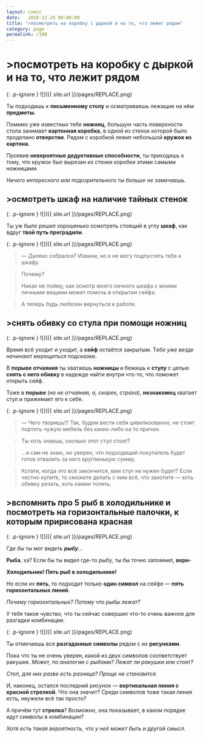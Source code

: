 ```yaml
---
layout: comic
date:   2018-12-29 00:00:00 
title: ">посмотреть на коробку с дыркой и на то, что лежит рядом"
category: page
permalink: /108
---
```

# >посмотреть на коробку с дыркой и на то, что лежит рядом

{: .p-ignore }
![]({{ site.url }}/pages/REPLACE.png)

Ты подходишь к <strong>письменному столу</strong> и осматриваешь лежащие на нём <strong>предметы</strong>.

Помимо уже известных тебе <strong>ножниц</strong>, большую часть поверхности стола занимает <strong>картонная коробка</strong>, в одной из стенок которой было проделано <strong>отверстие</strong>. Рядом с коробкой лежит небольшой <strong>кружок из картона</strong>.

Проявив <strong>невероятные дедуктивные способности</strong>, ты приходишь к тому, что кружок был вырезан из стенки коробки этими самыми ножницами.

<em>Ничего интересного или подозрительного ты больше не замечаешь.</em>

## >осмотреть шкаф на наличие тайных стенок

{: .p-ignore }
![]({{ site.url }}/pages/REPLACE.png)

Ты уж было решил хорошенько осмотреть стоящий в углу <strong>шкаф</strong>, как вдруг <strong>твой путь преградили</strong>.

{: .p-ignore }
![]({{ site.url }}/pages/REPLACE.png)

<blockquote>— Далеко собрался? Извини, но я не могу подпустить тебя к шкафу.</blockquote>

<blockquote>Почему?</blockquote>

<blockquote>Никак не пойму, как осмотр моего личного шкафа с моими личными вещами может помочь в открытии сейфа.</blockquote>

<blockquote>А теперь будь любезен вернуться к работе.</blockquote>

## >снять обивку со стула при помощи ножниц

{: .p-ignore }
![]({{ site.url }}/pages/REPLACE.png)

Время всё уходит и уходит, а <strong>сейф </strong>остаётся закрытым. Т<em>ебе уже везде начинают мерещиться подсказки</em>.

В <strong>порыве отчаяния</strong> ты хватаешь <strong>ножницы </strong>и бежишь к <strong>стулу </strong>с целью <strong>снять с него обивку </strong>в надежде найти внутри что-то, что поможет открыть сейф.

Тоже в <strong>порыве</strong> (<em>но не отчаяния, а, скорее, страха</em>), <strong>незнакомец </strong>хватает стул и прижимает его к себе.

{: .p-ignore }
![]({{ site.url }}/pages/REPLACE.png)

<blockquote>— Чего творишь!? Так, будем вести себя цивилизованно, не стоит портить чужую мебель без каких-либо на то причин.</blockquote>

<blockquote>Ты хоть знаешь, сколько этот стул стоит?</blockquote>

<blockquote>…я сам не знаю, но уверен, что подходящий покупатель будет готов отвалить за него кругленькую сумму.</blockquote>

<blockquote>Кстати, когда это всё закончится, вам стул не нужен будет? Если честно купите, то сможете делать с ним всё, что захотите — хоть обивку резать, хоть камин топить.</blockquote>

## >вспомнить про 5 рыб в холодильнике и посмотреть на горизонтальные палочки, к которым пририсована красная

{: .p-ignore }
![]({{ site.url }}/pages/REPLACE.png)

<em>Где бы ты мог видеть <strong><strong>рыбу</strong></strong>…</em>

<strong>Рыба</strong>, ха? Если бы ты видел где-то рыбу, ты бы точно запомнил, <strong>верн-</strong>

<strong>Холодильник! Пять рыб в холодильнике!</strong>

Но если их <strong>пять</strong>, то подходит только <strong>один символ</strong> на сейфе — <strong>пять горизонтальных линий</strong>.

<em>Почему горизонтальных? Потому что рыбы лежат?</em>

У тебя такое чувство, что ты сейчас совершил что-то очень важное для разгадки комбинации.

{: .p-ignore }
![]({{ site.url }}/pages/REPLACE.png)

Ты отмечаешь все <strong>разгаданные символы</strong> рядом с их <strong>рисунками</strong>.

Пока что ты не очень уверен, какой из двух символов соответствует ракушке. <em>Может, по аналогии с рыбами? Лежат ли ракушки или стоят? </em>

<em>Стоп, для них разве есть разница? Проще не становится.</em>

И, наконец, остался последний рисунок — <strong>вертикальная линия с красной стрелкой</strong>. Что она значит? Среди символов тоже такая линия есть, неужели всё так просто?

А причём тут <strong>стрелка</strong>? Возможно, она показывает, в каком порядке идут символы в комбинации?

<em>Хотя есть такая вероятность, что у неё может быть и другой смысл.</em>
